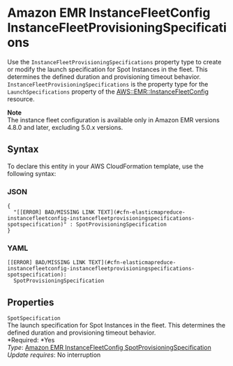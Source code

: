 # Amazon EMR InstanceFleetConfig InstanceFleetProvisioningSpecifications<a name="aws-properties-elasticmapreduce-instancefleetconfig-instancefleetprovisioningspecifications"></a>

Use the `InstanceFleetProvisioningSpecifications` property type to create or modify the launch specification for Spot Instances in the fleet\. This determines the defined duration and provisioning timeout behavior\. `InstanceFleetProvisioningSpecifications` is the property type for the `LaunchSpecifications` property of the [AWS::EMR::InstanceFleetConfig](aws-resource-elasticmapreduce-instancefleetconfig.md) resource\.

**Note**  
The instance fleet configuration is available only in Amazon EMR versions 4\.8\.0 and later, excluding 5\.0\.x versions\.

## Syntax<a name="aws-properties-elasticmapreduce-instancefleetconfig-instancefleetprovisioningspecifications-syntax"></a>

To declare this entity in your AWS CloudFormation template, use the following syntax:

### JSON<a name="aws-properties-elasticmapreduce-instancefleetconfig-instancefleetprovisioningspecifications-syntax.json"></a>

```
{
  "[[ERROR] BAD/MISSING LINK TEXT](#cfn-elasticmapreduce-instancefleetconfig-instancefleetprovisioningspecifications-spotspecification)" : SpotProvisioningSpecification
}
```

### YAML<a name="aws-properties-elasticmapreduce-instancefleetconfig-instancefleetprovisioningspecifications-syntax.yaml"></a>

```
[[ERROR] BAD/MISSING LINK TEXT](#cfn-elasticmapreduce-instancefleetconfig-instancefleetprovisioningspecifications-spotspecification):
  SpotProvisioningSpecification
```

## Properties<a name="aws-properties-elasticmapreduce-instancefleetconfig-instancefleetprovisioningspecifications-properties"></a>

`SpotSpecification`  
The launch specification for Spot Instances in the fleet\. This determines the defined duration and provisioning timeout behavior\.  
*Required: *Yes  
*Type*: [Amazon EMR InstanceFleetConfig SpotProvisioningSpecification](aws-properties-elasticmapreduce-instancefleetconfig-spotprovisioningspecification.md)  
*Update requires*: No interruption
